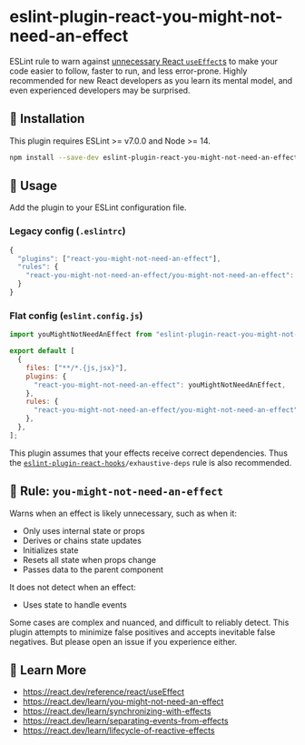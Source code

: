 # eslint-plugin-react-you-might-not-need-an-effect

ESLint rule to warn against [unnecessary React `useEffect`s](https://react.dev/learn/you-might-not-need-an-effect) to make your code easier to follow, faster to run, and less error-prone. Highly recommended for new React developers as you learn its mental model, and even experienced developers may be surprised.

## 🚀 Installation

This plugin requires ESLint >= v7.0.0 and Node >= 14.

```bash
npm install --save-dev eslint-plugin-react-you-might-not-need-an-effect
```

## 🔧 Usage

Add the plugin to your ESLint configuration file.

### Legacy config (`.eslintrc`)

```js
{
  "plugins": ["react-you-might-not-need-an-effect"],
  "rules": {
    "react-you-might-not-need-an-effect/you-might-not-need-an-effect": "warn"
  }
}
```

### Flat config (`eslint.config.js`)

```js
import youMightNotNeedAnEffect from "eslint-plugin-react-you-might-not-need-an-effect";

export default [
  {
    files: ["**/*.{js,jsx}"],
    plugins: {
      "react-you-might-not-need-an-effect": youMightNotNeedAnEffect,
    },
    rules: {
      "react-you-might-not-need-an-effect/you-might-not-need-an-effect": "warn",
    },
  },
];

```

This plugin assumes that your effects receive correct dependencies. Thus the [`eslint-plugin-react-hooks`](https://www.npmjs.com/package/eslint-plugin-react-hooks)`/exhaustive-deps` rule is also recommended.

## 🔎 Rule: `you-might-not-need-an-effect`

Warns when an effect is likely unnecessary, such as when it:

- Only uses internal state or props
- Derives or chains state updates
- Initializes state
- Resets all state when props change
- Passes data to the parent component

It does not detect when an effect:

- Uses state to handle events

Some cases are complex and nuanced, and difficult to reliably detect. This plugin attempts to minimize false positives and accepts inevitable false negatives. But please open an issue if you experience either.

## 📖 Learn More

- https://react.dev/reference/react/useEffect
- https://react.dev/learn/you-might-not-need-an-effect
- https://react.dev/learn/synchronizing-with-effects
- https://react.dev/learn/separating-events-from-effects
- https://react.dev/learn/lifecycle-of-reactive-effects
